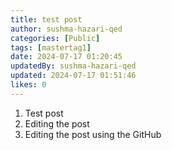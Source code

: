 ```yaml
---
title: test post
author: sushma-hazari-qed
categories: [Public]
tags: [mastertag1]
date: 2024-07-17 01:20:45 
updatedBy: sushma-hazari-qed
updated: 2024-07-17 01:51:46 
likes: 0
---
```


1. Test post
2. Editing the post
3. Editing the post using the GitHub